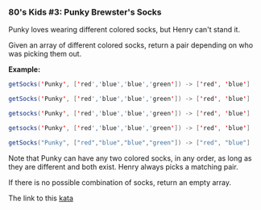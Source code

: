 ### 80's Kids #3: Punky Brewster's Socks

Punky loves wearing different colored socks, but Henry can't stand it.

Given an array of different colored socks, return a pair depending on who was picking them out.

**Example:**
```java
getSocks('Punky', ['red','blue','blue','green']) -> ['red', 'blue']  
```
```java
getSocks('Punky', ['red','blue','blue','green']) -> ['red', 'blue']  
```
```java
getsocks('Punky', ['red','blue','blue','green']) -> ['red', 'blue']  
```
```java
getsocks('Punky', ['red','blue','blue','green']) -> ['red', 'blue']  
```
```java
getSocks("Punky", ["red","blue","blue","green"]) -> ["red", "blue"]
```
Note that Punky can have any two colored socks, in any order, as long as they are different and both exist. Henry always picks a matching pair.

If there is no possible combination of socks, return an empty array.

The link to this [kata](https://www.codewars.com/kata/80-s-kids-number-3-punky-brewsters-socks/java)
